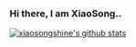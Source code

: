 ### Hi there, I am XiaoSong..

[![xiaosongshine's github stats](https://github-readme-stats.vercel.app/api?username=xiaosongshine&theme=vue&hide=stars,commits,issues)](https://xiaosongshine.blog.csdn.net/)
<!--
**xiaosongshine/xiaosongshine** is a ✨ _special_ ✨ repository because its `README.md` (this file) appears on your GitHub profile.

Here are some ideas to get you started:

- 🔭 I’m currently working on ...
- 🌱 I’m currently learning ...
- 👯 I’m looking to collaborate on ...
- 🤔 I’m looking for help with ...
- 💬 Ask me about ...
- 📫 How to reach me: ...
- 😄 Pronouns: ...
- ⚡ Fun fact: ...
-->
